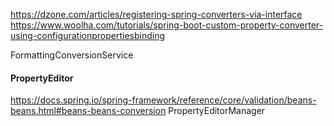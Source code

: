 https://dzone.com/articles/registering-spring-converters-via-interface
https://www.woolha.com/tutorials/spring-boot-custom-property-converter-using-configurationpropertiesbinding

FormattingConversionService

#### PropertyEditor
https://docs.spring.io/spring-framework/reference/core/validation/beans-beans.html#beans-beans-conversion
PropertyEditorManager 
